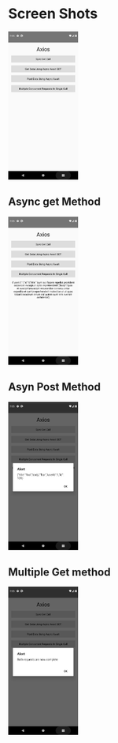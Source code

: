 # Screen Shots
 
<img src="https://github.com/ArunKumarVallal99/Navigation/blob/Axios-All/Screenshots/Screenshot_1608554625.png" height='300'>

## Async get Method 

<img src="https://github.com/ArunKumarVallal99/Navigation/blob/Axios-All/Screenshots/Screenshot_1608554631.png" height='300'>

## Asyn Post Method  

<img src="https://github.com/ArunKumarVallal99/Navigation/blob/Axios-All/Screenshots/Screenshot_1608554635.png" height='300'>

## Multiple Get method

<img src="https://github.com/ArunKumarVallal99/Navigation/blob/Axios-All/Screenshots/Screenshot_1608556632.png" height='300'>